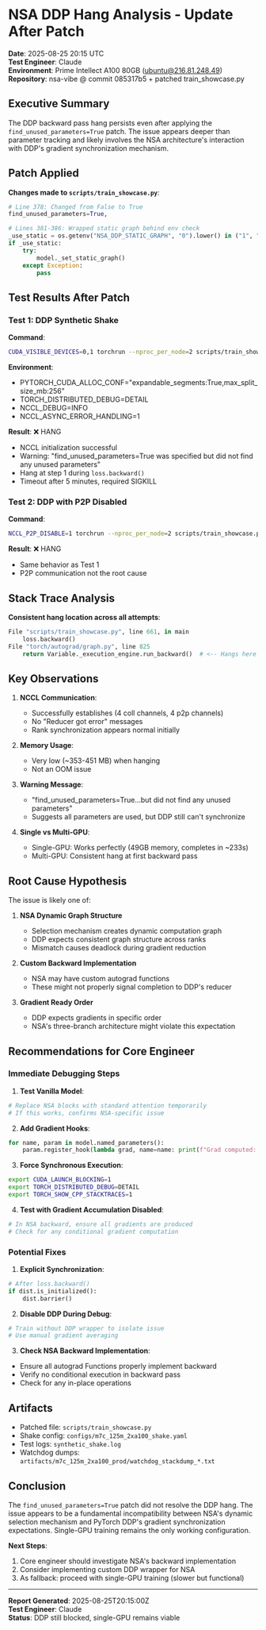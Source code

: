 # NSA DDP Hang Analysis - Update After Patch

**Date**: 2025-08-25 20:15 UTC  
**Test Engineer**: Claude  
**Environment**: Prime Intellect A100 80GB (ubuntu@216.81.248.49)  
**Repository**: nsa-vibe @ commit 085317b5 + patched train_showcase.py  

## Executive Summary

The DDP backward pass hang persists even after applying the `find_unused_parameters=True` patch. The issue appears deeper than parameter tracking and likely involves the NSA architecture's interaction with DDP's gradient synchronization mechanism.

## Patch Applied

**Changes made to `scripts/train_showcase.py`**:
```python
# Line 378: Changed from False to True
find_unused_parameters=True,

# Lines 381-386: Wrapped static graph behind env check
_use_static = os.getenv("NSA_DDP_STATIC_GRAPH", "0").lower() in ("1", "true", "yes")
if _use_static:
    try:
        model._set_static_graph()
    except Exception:
        pass
```

## Test Results After Patch

### Test 1: DDP Synthetic Shake
**Command**:
```bash
CUDA_VISIBLE_DEVICES=0,1 torchrun --nproc_per_node=2 scripts/train_showcase.py --dataset synthetic
```

**Environment**:
- PYTORCH_CUDA_ALLOC_CONF="expandable_segments:True,max_split_size_mb:256"
- TORCH_DISTRIBUTED_DEBUG=DETAIL
- NCCL_DEBUG=INFO  
- NCCL_ASYNC_ERROR_HANDLING=1

**Result**: ❌ HANG
- NCCL initialization successful
- Warning: "find_unused_parameters=True was specified but did not find any unused parameters"
- Hang at step 1 during `loss.backward()`
- Timeout after 5 minutes, required SIGKILL

### Test 2: DDP with P2P Disabled
**Command**:
```bash
NCCL_P2P_DISABLE=1 torchrun --nproc_per_node=2 scripts/train_showcase.py --dataset synthetic
```

**Result**: ❌ HANG
- Same behavior as Test 1
- P2P communication not the root cause

## Stack Trace Analysis

**Consistent hang location across all attempts**:
```python
File "scripts/train_showcase.py", line 661, in main
    loss.backward()
File "torch/autograd/graph.py", line 825
    return Variable._execution_engine.run_backward()  # <-- Hangs here
```

## Key Observations

1. **NCCL Communication**:
   - Successfully establishes (4 coll channels, 4 p2p channels)
   - No "Reducer got error" messages
   - Rank synchronization appears normal initially

2. **Memory Usage**:
   - Very low (~353-451 MB) when hanging
   - Not an OOM issue

3. **Warning Message**:
   - "find_unused_parameters=True...but did not find any unused parameters"
   - Suggests all parameters are used, but DDP still can't synchronize

4. **Single vs Multi-GPU**:
   - Single-GPU: Works perfectly (49GB memory, completes in ~233s)
   - Multi-GPU: Consistent hang at first backward pass

## Root Cause Hypothesis

The issue is likely one of:

1. **NSA Dynamic Graph Structure**
   - Selection mechanism creates dynamic computation graph
   - DDP expects consistent graph structure across ranks
   - Mismatch causes deadlock during gradient reduction

2. **Custom Backward Implementation**
   - NSA may have custom autograd functions
   - These might not properly signal completion to DDP's reducer

3. **Gradient Ready Order**
   - DDP expects gradients in specific order
   - NSA's three-branch architecture might violate this expectation

## Recommendations for Core Engineer

### Immediate Debugging Steps

1. **Test Vanilla Model**:
```python
# Replace NSA blocks with standard attention temporarily
# If this works, confirms NSA-specific issue
```

2. **Add Gradient Hooks**:
```python
for name, param in model.named_parameters():
    param.register_hook(lambda grad, name=name: print(f"Grad computed: {name}"))
```

3. **Force Synchronous Execution**:
```bash
export CUDA_LAUNCH_BLOCKING=1
export TORCH_DISTRIBUTED_DEBUG=DETAIL
export TORCH_SHOW_CPP_STACKTRACES=1
```

4. **Test with Gradient Accumulation Disabled**:
```python
# In NSA backward, ensure all gradients are produced
# Check for any conditional gradient computation
```

### Potential Fixes

1. **Explicit Synchronization**:
```python
# After loss.backward()
if dist.is_initialized():
    dist.barrier()
```

2. **Disable DDP During Debug**:
```python
# Train without DDP wrapper to isolate issue
# Use manual gradient averaging
```

3. **Check NSA Backward Implementation**:
- Ensure all autograd Functions properly implement backward
- Verify no conditional execution in backward pass
- Check for any in-place operations

## Artifacts

- Patched file: `scripts/train_showcase.py`
- Shake config: `configs/m7c_125m_2xa100_shake.yaml`
- Test logs: `synthetic_shake.log`
- Watchdog dumps: `artifacts/m7c_125m_2xa100_prod/watchdog_stackdump_*.txt`

## Conclusion

The `find_unused_parameters=True` patch did not resolve the DDP hang. The issue appears to be a fundamental incompatibility between NSA's dynamic selection mechanism and PyTorch DDP's gradient synchronization expectations. Single-GPU training remains the only working configuration.

**Next Steps**: 
1. Core engineer should investigate NSA's backward implementation
2. Consider implementing custom DDP wrapper for NSA
3. As fallback: proceed with single-GPU training (slower but functional)

---

**Report Generated**: 2025-08-25T20:15:00Z  
**Test Engineer**: Claude  
**Status**: DDP still blocked, single-GPU remains viable